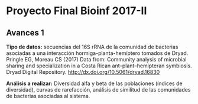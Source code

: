 # Proyecto Final Bioinf 2017-II
## Avances 1

**Tipo de datos:** secuencias del 16S rRNA de la comunidad de bacterias asociadas a una interacción hormiga-planta-hemíptero tomados de Dryad. 
Pringle EG, Moreau CS (2017) Data from: Community analysis of microbial sharing and specialization in a Costa Rican ant–plant–hemipteran symbiosis. Dryad Digital Repository.
http://dx.doi.org/10.5061/dryad.16830

**Análisis a realizar:** Diversidad alfa y beta de las poblaciones (índices de diversidad), curvas de rarefacción, análisis de similitud de las comunidades de bacterias asociadas al sistema.
